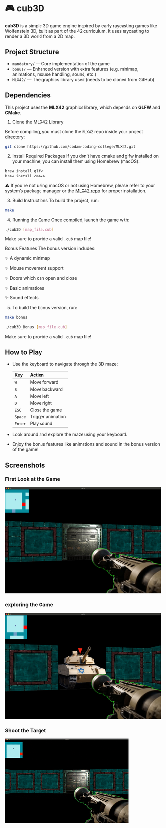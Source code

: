 # 🎮 cub3D

**cub3D** is a simple 3D game engine inspired by early raycasting games like Wolfenstein 3D, built as part of the 42 curriculum. It uses raycasting to render a 3D world from a 2D map.

## Project Structure

- `mandatory/` — Core implementation of the game
- `bonus/` — Enhanced version with extra features (e.g. minimap, animations, mouse handling, sound, etc.)
- `MLX42/` — The graphics library used (needs to be cloned from GitHub)

## Dependencies

This project uses the **MLX42** graphics library, which depends on **GLFW** and **CMake**.

1. Clone the MLX42 Library

Before compiling, you must clone the `MLX42` repo inside your project directory:

```bash
git clone https://github.com/codam-coding-college/MLX42.git
```
2. Install Required Packages
If you don’t have cmake and glfw installed on your machine, you can install them using Homebrew (macOS):
```bash
brew install glfw
brew install cmake
```
⚠️ If you're not using macOS or not using Homebrew, please refer to your system’s package manager or the [MLX42 repo](https://github.com/codam-coding-college/MLX42.git) for proper installation.

3. Build Instructions
To build the project, run:
```bash
make
```
4. Running the Game
Once compiled, launch the game with:

```bash
./cub3D [map_file.cub]
```
Make sure to provide a valid `.cub` map file!

Bonus Features
The bonus version includes:

✨ A dynamic minimap

✨ Mouse movement support

✨ Doors which can open and close

✨ Basic animations 

✨ Sound effects

5. To build the bonus version, run:
```bash
make bonus
```

```bash
./cub3D_Bonus [map_file.cub]
```
Make sure to provide a valid `.cub` map file!

## How to Play

- Use the keyboard to navigate through the 3D maze:

  | Key   | Action          |
  |-------|-----------------|
  | `W`   | Move forward    |
  | `S`   | Move backward   |
  | `A`   | Move left       |
  | `D`   | Move right      |
  | `ESC` | Close the game  |
  | `Space` | Trigger animation |
  | `Enter` | Play sound        |

- Look around and explore the maze using your keyboard.
- Enjoy the bonus features like animations and sound in the bonus version of the game!


## Screenshots

### First Look at the Game
![Start screen](assets/game1.png)

### exploring the Game
![Gameplay](assets/game2.png)


### Shoot the Target
![Gameplay](assets/cub.gif)









